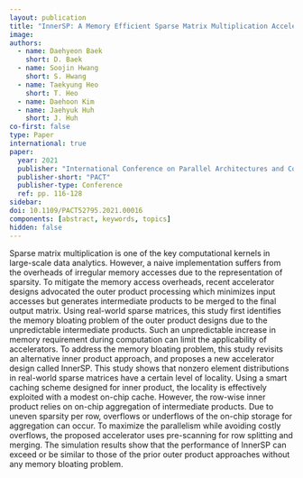 ```yaml
---
layout: publication
title: "InnerSP: A Memory Efficient Sparse Matrix Multiplication Accelerator with Locality-Aware Inner Product Processing"
image:
authors:
  - name: Daehyeon Baek
    short: D. Baek
  - name: Soojin Hwang
    short: S. Hwang
  - name: Taekyung Heo
    short: T. Heo
  - name: Daehoon Kim
  - name: Jaehyuk Huh
    short: J. Huh
co-first: false
type: Paper
international: true
paper:
  year: 2021
  publisher: "International Conference on Parallel Architectures and Compilation Techniques"
  publisher-short: "PACT"
  publisher-type: Conference
  ref: pp. 116-128
sidebar:
doi: 10.1109/PACT52795.2021.00016
components: [abstract, keywords, topics]
hidden: false
---
```


Sparse matrix multiplication is one of the key computational kernels in large-scale data analytics. However, a naive implementation suffers from the overheads of irregular memory accesses due to the representation of sparsity. To mitigate the memory access overheads, recent accelerator designs advocated the outer product processing which minimizes input accesses but generates intermediate products to be merged to the final output matrix. Using real-world sparse matrices, this study first identifies the memory bloating problem of the outer product designs due to the unpredictable intermediate products. Such an unpredictable increase in memory requirement during computation can limit the applicability of accelerators. To address the memory bloating problem, this study revisits an alternative inner product approach, and proposes a new accelerator design called InnerSP. This study shows that nonzero element distributions in real-world sparse matrices have a certain level of locality. Using a smart caching scheme designed for inner product, the locality is effectively exploited with a modest on-chip cache. However, the row-wise inner product relies on on-chip aggregation of intermediate products. Due to uneven sparsity per row, overflows or underflows of the on-chip storage for aggregation can occur. To maximize the parallelism while avoiding costly overflows, the proposed accelerator uses pre-scanning for row splitting and merging. The simulation results show that the performance of InnerSP can exceed or be similar to those of the prior outer product approaches without any memory bloating problem.